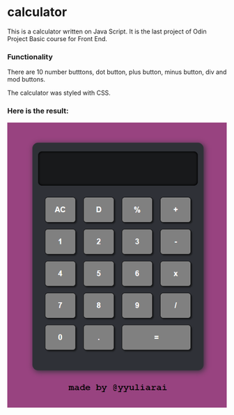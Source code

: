 # calculator
This is a calculator written on Java Script. It is the last project of Odin Project Basic course for Front End.
### Functionality
There are 10 number butttons, dot button, plus button, minus button, div and mod buttons.

The calculator was styled with CSS.
### Here is the result:
![GitHub Logo](https://github.com/yuliaraitsyna/calculator/blob/main/result.png)
